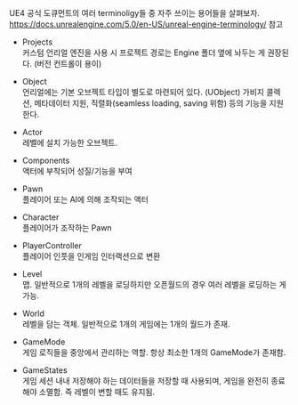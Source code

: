 UE4 공식 도큐먼트의 여러 terminoligy들 중 자주 쓰이는 용어들을 살펴보자.
https://docs.unrealengine.com/5.0/en-US/unreal-engine-terminology/ 참고

* Projects  
커스텀 언리얼 엔진을 사용 시 프로젝트 경로는 Engine 폴더 옆에 놔두는 게 권장된다. (버전 컨트롤이 용이)

* Object  
언리얼에는 기본 오브젝트 타입이 별도로 마련되어 있다. (UObject)
가비지 콜렉션, 메타데이터 지원, 직렬화(seamless loading, saving 위함) 등의 기능을 지원한다.

* Actor  
레벨에 설치 가능한 오브젝트.

* Components  
액터에 부착되어 성질/기능을 부여

* Pawn  
플레이어 또는 AI에 의해 조작되는 액터

* Character  
플레이어가 조작하는 Pawn

* PlayerController  
플레이어 인풋을 인게임 인터랙션으로 변환

* Level  
맵. 일반적으로 1개의 레벨을 로딩하지만 오픈월드의 경우 여러 레벨을 로딩하는 게 가능.

* World  
레벨을 담는 객체. 일반적으로 1개의 게임에는 1개의 월드가 존재.

* GameMode  
게임 로직들을 중앙에서 관리하는 역할. 항상 최소한 1개의 GameMode가 존재함.

* GameStates  
게임 세션 내내 저장해야 하는 데이터들을 저장할 때 사용되며, 게임을 완전히 종료해야 소멸함.
즉 레벨이 변할 때도 유지됨.
